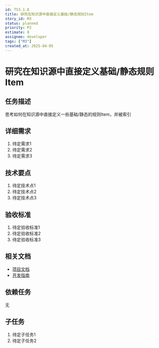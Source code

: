 ```yaml
---
id: TS3.1.8
title: 研究在知识源中直接定义基础/静态规则Item
story_id: M3
status: planned
priority: P2
estimate: 8
assignee: developer
tags: ["M3"]
created_at: 2025-04-05
---
```


# 研究在知识源中直接定义基础/静态规则Item

## 任务描述

思考如何在知识源中直接定义一些基础/静态的规则Item，并被索引

## 详细需求

1. 待定需求1
2. 待定需求2
3. 待定需求3

## 技术要点

1. 待定技术点1
2. 待定技术点2
3. 待定技术点3

## 验收标准

1. 待定验收标准1
2. 待定验收标准2
3. 待定验收标准3

## 相关文档

- [项目文档](../../../docs/README.md)
- [开发指南](../../../docs/development.md)

## 依赖任务

无

## 子任务

1. 待定子任务1
2. 待定子任务2
